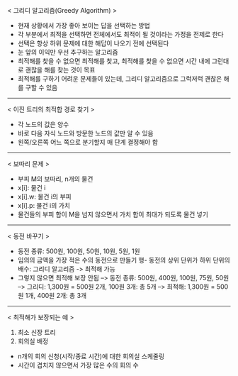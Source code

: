 < 그리디 알고리즘(Greedy Algorithm) >
- 현재 상황에서 가장 좋아 보이는 답을 선택하는 방법
- 각 부분에서 최적을 선택하면 전체에서도 최적이 될 것이라는 가정을 전제로 한다
- 선택은 항상 하위 문제에 대한 해답이 나오기 전에 선택된다
- 눈 앞의 이익만 우선 추구하는 알고리즘
- 최적해를 찾을 수 없으면 최적해를 찾고, 최적해를 찾을 수 없으면 시간 내에 그런대로 괜찮을 해를 찾는 것이 목표
- 최적해를 구하기 어려운 문제들이 있는데, 그리디 알고리즘으로 그럭저럭 괜찮은 해를 구할 수 있음
---
< 이진 트리의 최적합 경로 찾기 >
- 각 노드의 값은 양수
- 바로 다음 자식 노드와 방문한 노드의 값만 알 수 있음
- 왼쪽/오른쪽 어느 쪽으로 분기할지 매 단계 결정해야 함
---
< 보따리 문제 >
- 부피 M의 보따리, n개의 물건
- x[i]: 물건 i 
- x[i].w: 물건 i의 부피
- x[i].p: 물건 i의 가치
- 물건들의 부피 합이 M을 넘지 않으면서 가치 합이 최대가 되도록 물건 넣기
---
< 동전 바꾸기 >
- 동전 종류: 500원, 100원, 50원, 10원, 5원, 1원
- 임의의 금액을 가장 적은 수의 동전으로 만들기
행- 동전의 상위 단위가 하위 단위의 배수: 그리디 알고리즘 -> 최적해 가능
- 그렇지 않으면 최적해 보장 안됨
–> 동전 종류: 500원, 400원, 100원, 75원, 50원
–> 그리디: 1,300원 = 500원 2개, 100원 3개: 총 5개
–> 최적해: 1,300원 = 500원 1개, 400원 2개: 총 3개
---
< 최적해가 보장되는 예 >
1. 최소 신장 트리
2. 회의실 배정
- n개의 회의 신청(시작/종료 시간)에 대한 회의실 스케줄링
- 시간이 겹치지 않으면서 가장 많은 수의 회의 수
